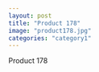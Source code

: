 ```yaml
---
layout: post
title: "Product 178"
image: "product178.jpg"
categories: "category1"
---
```

Product 178
